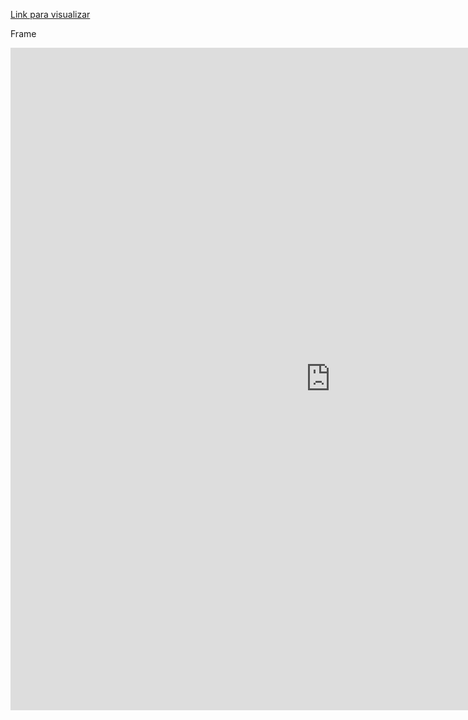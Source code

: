 [Link para visualizar](https://app.powerbi.com/view?r=eyJrIjoiZjgzYjQyZDktNGFhYy00Y2IwLTkwMmMtMTBlYjdhNDVhMTUyIiwidCI6ImNkNWU2ZDIzLWNiOTktNDE4OS04OGFiLTFhOTAyMWEwYzQ1MSJ9&pageName=ReportSection
)

Frame
<iframe title="Report Section" width="1024" height="1060" src="https://app.powerbi.com/view?r=eyJrIjoiZjgzYjQyZDktNGFhYy00Y2IwLTkwMmMtMTBlYjdhNDVhMTUyIiwidCI6ImNkNWU2ZDIzLWNiOTktNDE4OS04OGFiLTFhOTAyMWEwYzQ1MSJ9&pageName=ReportSection" frameborder="0" allowFullScreen="true"></iframe>
